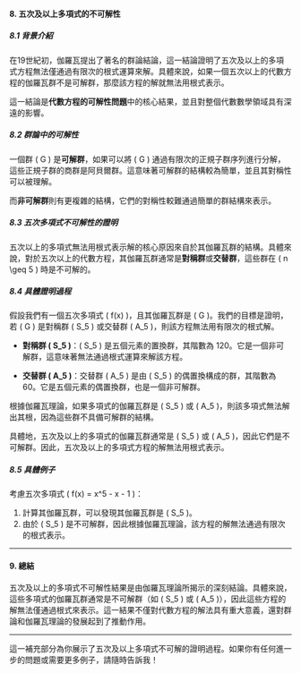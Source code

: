 
#### 8. 五次及以上多項式的不可解性

##### 8.1 背景介紹

在19世紀初，伽羅瓦提出了著名的群論結論，這一結論證明了五次及以上的多項式方程無法僅通過有限次的根式運算來解。具體來說，如果一個五次以上的代數方程的伽羅瓦群不是可解群，那麼該方程的解就無法用根式表示。

這一結論是**代數方程的可解性問題**中的核心結果，並且對整個代數數學領域具有深遠的影響。

##### 8.2 群論中的可解性

一個群 \( G \) 是**可解群**，如果可以將 \( G \) 通過有限次的正規子群序列進行分解，這些正規子群的商群是阿貝爾群。這意味著可解群的結構較為簡單，並且其對稱性可以被理解。

而**非可解群**則有更複雜的結構，它們的對稱性較難通過簡單的群結構來表示。

##### 8.3 五次多項式不可解性的證明

五次以上的多項式無法用根式表示解的核心原因來自於其伽羅瓦群的結構。具體來說，對於五次以上的代數方程，其伽羅瓦群通常是**對稱群**或**交替群**，這些群在 \( n \geq 5 \) 時是不可解的。

##### 8.4 具體證明過程

假設我們有一個五次多項式 \( f(x) \)，且其伽羅瓦群是 \( G \)。我們的目標是證明，若 \( G \) 是對稱群 \( S_5 \) 或交替群 \( A_5 \)，則該方程無法用有限次的根式解。

- **對稱群 \( S_5 \)**：\( S_5 \) 是五個元素的置換群，其階數為 120。它是一個非可解群，這意味著無法通過根式運算來解該方程。
  
- **交替群 \( A_5 \)**：交替群 \( A_5 \) 是由 \( S_5 \) 的偶置換構成的群，其階數為 60。它是五個元素的偶置換群，也是一個非可解群。

根據伽羅瓦理論，如果多項式的伽羅瓦群是 \( S_5 \) 或 \( A_5 \)，則該多項式無法解出其根，因為這些群不具備可解群的結構。

具體地，五次及以上的多項式的伽羅瓦群通常是 \( S_5 \) 或 \( A_5 \)，因此它們是不可解群。因此，五次及以上的多項式方程的解無法用根式表示。

##### 8.5 具體例子

考慮五次多項式 \( f(x) = x^5 - x - 1 \)：

1. 計算其伽羅瓦群，可以發現其伽羅瓦群是 \( S_5 \)。
2. 由於 \( S_5 \) 是不可解群，因此根據伽羅瓦理論，該方程的解無法通過有限次的根式表示。

---

#### 9. 總結

五次及以上的多項式不可解性結果是由伽羅瓦理論所揭示的深刻結論。具體來說，這些多項式的伽羅瓦群通常是不可解群（如 \( S_5 \) 或 \( A_5 \)），因此這些方程的解無法僅通過根式來表示。這一結果不僅對代數方程的解法具有重大意義，還對群論和伽羅瓦理論的發展起到了推動作用。

---

這一補充部分為你展示了五次及以上多項式不可解的證明過程。如果你有任何進一步的問題或需要更多例子，請隨時告訴我！